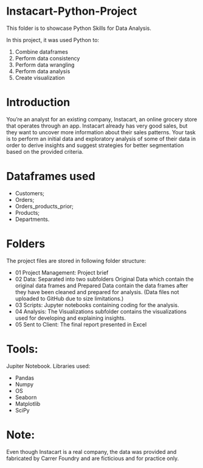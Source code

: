 # Instacart-Python-Project
This folder is to showcase Python Skills for Data Analysis.

In this project, it was used Python to: 
1. Combine dataframes
2. Perform data consistency
3. Perform data wrangling
4. Perform data analysis
5. Create visualization

# Introduction
You’re an analyst for an existing company, Instacart, an online grocery store
that operates through an app. Instacart already has very good sales, but they
want to uncover more information about their sales patterns. Your task is to
perform an initial data and exploratory analysis of some of their data in order
to derive insights and suggest strategies for better segmentation based on
the provided criteria.
 
# Dataframes used
* Customers;
* Orders;
* Orders_products_prior;
* Products;
* Departments.

# Folders

The project files are stored in following folder structure:

* 01 Project Management: Project brief
* 02 Data: Separated into two subfolders Original Data which contain the original data frames and Prepared Data contain the data frames after they have been cleaned and prepared for analysis. (Data files not uploaded to GitHub due to size limitations.)
* 03 Scripts: Jupyter notebooks containing coding for the analysis.
* 04 Analysis: The Visualizations subfolder contains the visualizations used for developing and explaining insights.
* 05 Sent to Client: The final report presented in Excel

# Tools:
Jupiter Notebook.
Libraries used:
* Pandas
* Numpy
* OS
* Seaborn
* Matplotlib
* SciPy


# Note: 
Even though Instacart is a real company, the data was provided and fabricated
by Carrer Foundry and are ficticious and for practice only.
